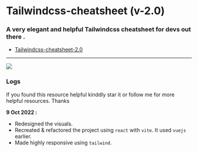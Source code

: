 # Tailwindcss-cheatsheet (v-2.0)

### A very elegant and helpful Tailwindcss cheatsheet for devs out there .

- [Tailwindcss-cheatsheet-2.0](https://umeshmk.github.io/Tailwindcss-cheatsheet/v2.0)


---

<!-- ![](https://i.imgur.com/rrC2G38.png) -->
<!-- ![](https://i.imgur.com/mt2wnyp.png) -->

![](https://i.imgur.com/lAz0cZc.png)

### Logs
If you found this resource helpful kinddly star it or follow me for more helpful resources. 
Thanks


**9 Oct 2022 :**

- Redesigned the visuals.
- Recreated & refactored the project using `react` with `vite`. It used `vuejs` earlier.
- Made highly responsive using `tailwind`.
